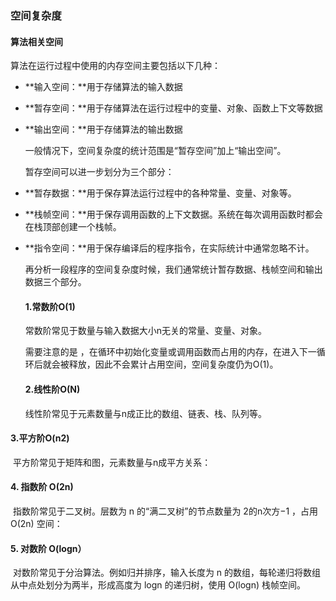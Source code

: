 ### 空间复杂度

#### 算法相关空间

算法在运行过程中使用的内存空间主要包括以下几种：

- **输入空间：**用于存储算法的输入数据

- **暂存空间：**用于存储算法在运行过程中的变量、对象、函数上下文等数据

- **输出空间：**用于存储算法的输出数据

  一般情况下，空间复杂度的统计范围是“暂存空间”加上“输出空间”。

  暂存空间可以进一步划分为三个部分：

- **暂存数据：**用于保存算法运行过程中的各种常量、变量、对象等。

- **栈帧空间：**用于保存调用函数的上下文数据。系统在每次调用函数时都会在栈顶部创建一个栈帧。

- **指令空间：**用于保存编译后的程序指令，在实际统计中通常忽略不计。

  再分析一段程序的空间复杂度时候，我们通常统计暂存数据、栈帧空间和输出数据三个部分。

  #### 1.常数阶O(1)

  常数阶常见于数量与输入数据大小n无关的常量、变量、对象。

  需要注意的是 ，在循环中初始化变量或调用函数而占用的内存，在进入下一循环后就会被释放，因此不会累计占用空间，空间复杂度仍为O(1)。

  #### 2.线性阶O(N)

  线性阶常见于元素数量与n成正比的数组、链表、栈、队列等。

####      3.平方阶O(n2)

​		平方阶常见于矩阵和图，元素数量与n成平方关系：

#### 	4.  指数阶 O(2n)

​		指数阶常见于二叉树。层数为 n 的“满二叉树”的节点数量为 2的n次方−1 ，占用 O(2n) 空间：

#### 	5.  对数阶 O(log⁡n）

​		对数阶常见于分治算法。例如归并排序，输入长度为 n 的数组，每轮递归将数组从中点处划分为两半，形成高度为 log⁡n 的递归树，使用 O(log⁡n) 栈帧空间。

